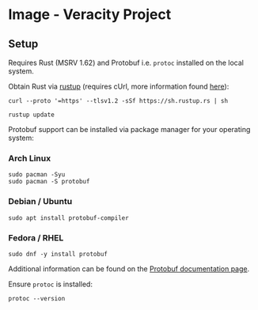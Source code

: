 # Image - Veracity Project

## Setup

Requires Rust (MSRV 1.62) and Protobuf i.e. `protoc` installed on the local system.

Obtain Rust via [rustup](https://rustup.rs/) (requires cUrl, more information found [here](https://www.rust-lang.org/learn/get-started)):

```shell
curl --proto '=https' --tlsv1.2 -sSf https://sh.rustup.rs | sh

rustup update
```

Protobuf support can be installed via package manager for your operating system:

### Arch Linux
```shell
sudo pacman -Syu
sudo pacman -S protobuf
```

### Debian / Ubuntu
```shell
sudo apt install protobuf-compiler
```

### Fedora / RHEL
```shell
sudo dnf -y install protobuf
```

Additional information can be found on the [Protobuf documentation page](https://protobuf.dev/).

Ensure `protoc` is installed:

```shell
protoc --version
```